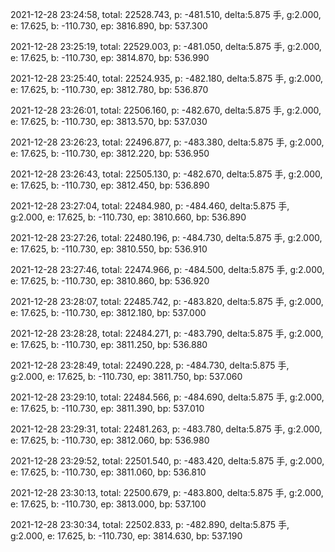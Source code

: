 2021-12-28 23:24:58, total: 22528.743, p: -481.510, delta:5.875 手, g:2.000, e: 17.625, b: -110.730, ep: 3816.890, bp: 537.300

2021-12-28 23:25:19, total: 22529.003, p: -481.050, delta:5.875 手, g:2.000, e: 17.625, b: -110.730, ep: 3814.870, bp: 536.990

2021-12-28 23:25:40, total: 22524.935, p: -482.180, delta:5.875 手, g:2.000, e: 17.625, b: -110.730, ep: 3812.780, bp: 536.870

2021-12-28 23:26:01, total: 22506.160, p: -482.670, delta:5.875 手, g:2.000, e: 17.625, b: -110.730, ep: 3813.570, bp: 537.030

2021-12-28 23:26:23, total: 22496.877, p: -483.380, delta:5.875 手, g:2.000, e: 17.625, b: -110.730, ep: 3812.220, bp: 536.950

2021-12-28 23:26:43, total: 22505.130, p: -482.670, delta:5.875 手, g:2.000, e: 17.625, b: -110.730, ep: 3812.450, bp: 536.890

2021-12-28 23:27:04, total: 22484.980, p: -484.460, delta:5.875 手, g:2.000, e: 17.625, b: -110.730, ep: 3810.660, bp: 536.890

2021-12-28 23:27:26, total: 22480.196, p: -484.730, delta:5.875 手, g:2.000, e: 17.625, b: -110.730, ep: 3810.550, bp: 536.910

2021-12-28 23:27:46, total: 22474.966, p: -484.500, delta:5.875 手, g:2.000, e: 17.625, b: -110.730, ep: 3810.860, bp: 536.920

2021-12-28 23:28:07, total: 22485.742, p: -483.820, delta:5.875 手, g:2.000, e: 17.625, b: -110.730, ep: 3812.180, bp: 537.000

2021-12-28 23:28:28, total: 22484.271, p: -483.790, delta:5.875 手, g:2.000, e: 17.625, b: -110.730, ep: 3811.250, bp: 536.880

2021-12-28 23:28:49, total: 22490.228, p: -484.730, delta:5.875 手, g:2.000, e: 17.625, b: -110.730, ep: 3811.750, bp: 537.060

2021-12-28 23:29:10, total: 22484.566, p: -484.690, delta:5.875 手, g:2.000, e: 17.625, b: -110.730, ep: 3811.390, bp: 537.010

2021-12-28 23:29:31, total: 22481.263, p: -483.780, delta:5.875 手, g:2.000, e: 17.625, b: -110.730, ep: 3812.060, bp: 536.980

2021-12-28 23:29:52, total: 22501.540, p: -483.420, delta:5.875 手, g:2.000, e: 17.625, b: -110.730, ep: 3811.060, bp: 536.810

2021-12-28 23:30:13, total: 22500.679, p: -483.800, delta:5.875 手, g:2.000, e: 17.625, b: -110.730, ep: 3813.000, bp: 537.100

2021-12-28 23:30:34, total: 22502.833, p: -482.890, delta:5.875 手, g:2.000, e: 17.625, b: -110.730, ep: 3814.630, bp: 537.190